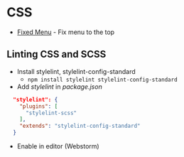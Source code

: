 # CSS 

* [Fixed Menu](https://www.w3schools.com/howto/howto_css_fixed_menu.asp) - Fix menu to the top

## Linting CSS and SCSS
* Install stylelint, stylelint-config-standard
    * `npm install stylelint stylelint-config-standard`
* Add *stylelint* in *package.json*
```json
  "stylelint": {
    "plugins": [
      "stylelint-scss"
    ],
    "extends": "stylelint-config-standard"
  }
```
* Enable in editor (Webstorm)

